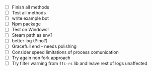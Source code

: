 
- [ ] Finish all methods
- [ ] Test all methods
- [ ] write example bot
- [ ] Npm package
- [ ] Test on Windows!
- [ ] Steam path as env?
- [ ] better log (Pino?)
- [ ] Gracefull end - needs polishing
- [ ] Consider speed limitations of process comunication
- [ ] Try again non fork approach
- [ ] Try filter warning from `ffi-rs` lib and leave rest of logs unaffected
